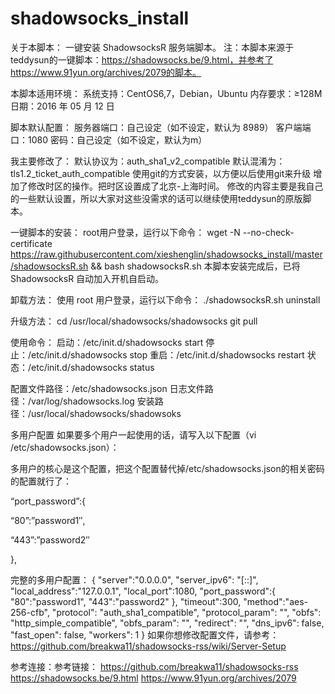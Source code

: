 # shadowsocks_install
关于本脚本：
一键安装 ShadowsocksR 服务端脚本。
注：本脚本来源于teddysun的一键脚本：https://shadowsocks.be/9.html，并参考了https://www.91yun.org/archives/2079的脚本。

本脚本适用环境：
系统支持：CentOS6,7，Debian，Ubuntu
内存要求：≥128M
日期：2016 年 05 月 12 日

脚本默认配置：
服务器端口：自己设定（如不设定，默认为 8989）
客户端端口：1080
密码：自己设定（如不设定，默认为m）

我主要修改了：
默认协议为：auth_sha1_v2_compatible
默认混淆为：tls1.2_ticket_auth_compatible
使用git的方式安装，以方便以后使用git来升级
增加了修改时区的操作。把时区设置成了北京-上海时间。
修改的内容主要是我自己的一些默认设置，所以大家对这些没需求的话可以继续使用teddysun的原版脚本。

一键脚本的安装：
root用户登录，运行以下命令：
wget -N --no-check-certificate https://raw.githubusercontent.com/xieshenglin/shadowsocks_install/master/shadowsocksR.sh && bash shadowsocksR.sh
本脚本安装完成后，已将 ShadowsocksR 自动加入开机自启动。

卸载方法：
使用 root 用户登录，运行以下命令：
./shadowsocksR.sh uninstall

升级方法：
cd /usr/local/shadowsocks/shadowsocks
git pull

使用命令：
启动：/etc/init.d/shadowsocks start
停止：/etc/init.d/shadowsocks stop
重启：/etc/init.d/shadowsocks restart
状态：/etc/init.d/shadowsocks status

配置文件路径：/etc/shadowsocks.json
日志文件路径：/var/log/shadowsocks.log
安装路径：/usr/local/shadowsocks/shadowsoks

多用户配置
如果要多个用户一起使用的话，请写入以下配置（vi /etc/shadowsocks.json）：

多用户的核心是这个配置，把这个配置替代掉/etc/shadowsocks.json的相关密码的配置就行了：

“port_password”:{

“80”:”password1″,

“443”:”password2″

},

完整的多用户配置：
{
    "server":"0.0.0.0",
    "server_ipv6": "[::]",
    "local_address":"127.0.0.1",
    "local_port":1080,
    "port_password":{
        "80":"password1",
        "443":"password2"
    },
    "timeout":300,
    "method":"aes-256-cfb",
    "protocol": "auth_sha1_compatible",
    "protocol_param": "",
    "obfs": "http_simple_compatible",
    "obfs_param": "",
    "redirect": "",
    "dns_ipv6": false,
    "fast_open": false,
    "workers": 1
}
如果你想修改配置文件，请参考：
https://github.com/breakwa11/shadowsocks-rss/wiki/Server-Setup

参考连接：参考链接：
https://github.com/breakwa11/shadowsocks-rss
https://shadowsocks.be/9.html
https://www.91yun.org/archives/2079

